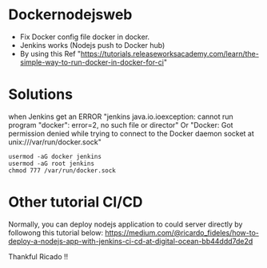 # Dockernodejsweb
* Fix Docker config file docker in docker. 
* Jenkins works (Nodejs push to Docker hub)
* By using this Ref "https://tutorials.releaseworksacademy.com/learn/the-simple-way-to-run-docker-in-docker-for-ci"


# Solutions
when Jenkins get an ERROR 
"jenkins java.io.ioexception: cannot run program "docker": error=2, no such file or director" Or 
"Docker: Got permission denied while trying to connect to the Docker daemon socket at unix:///var/run/docker.sock"

```
usermod -aG docker jenkins
usermod -aG root jenkins
chmod 777 /var/run/docker.sock
```
# Other tutorial CI/CD
Normally, you can deploy nodejs application to could server directly by followong this tutorial below:
https://medium.com/@ricardo_fideles/how-to-deploy-a-nodejs-app-with-jenkins-ci-cd-at-digital-ocean-bb44ddd7de2d

Thankful Ricado !!